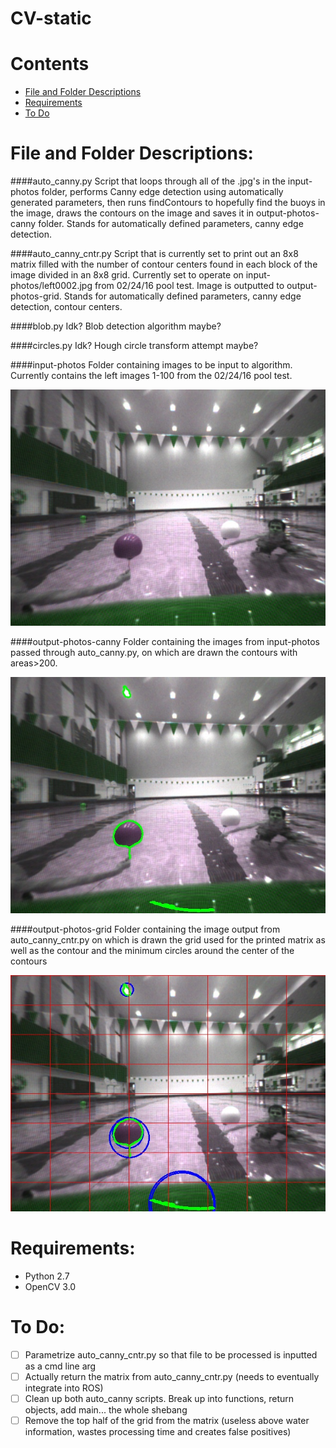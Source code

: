 CV-static
=========

# Contents
- [File and Folder Descriptions](#file-and-folder-descriptions)
- [Requirements](#requirements)
- [To Do](#to-do)


# File and Folder Descriptions:
####auto_canny.py
Script that loops through all of the .jpg's in the input-photos folder, performs Canny edge detection using automatically generated parameters, then runs findContours to hopefully find the buoys in the image, draws the contours on the image and saves it in output-photos-canny folder.
Stands for automatically defined parameters, canny edge detection.

####auto_canny_cntr.py
Script that is currently set to print out an 8x8 matrix filled with the number of contour centers found in each block of the image divided in an 8x8 grid. Currently set to operate on input-photos/left0002.jpg from 02/24/16 pool test. Image is outputted to output-photos-grid.
Stands for automatically defined parameters, canny edge detection, contour centers.

####blob.py
Idk? Blob detection algorithm maybe?

####circles.py
Idk? Hough circle transform attempt maybe?

####input-photos
Folder containing images to be input to algorithm. Currently contains the left images 1-100 from the 02/24/16 pool test.

![Input photo](/input-photos/left0002.jpg)

####output-photos-canny
Folder containing the images from input-photos passed through auto_canny.py, on which are drawn the contours with areas>200.

![Output Canny](/output-photos-canny/left0002.jpg)

####output-photos-grid
Folder containing the image output from auto_canny_cntr.py on which is drawn the grid used for the printed matrix as well as the contour and the minimum circles around the center of the contours

![Output grid](/output-photos-grid/left0002.jpg)

# Requirements:
* Python 2.7
* OpenCV 3.0

# To Do:
- [ ] Parametrize auto_canny_cntr.py so that file to be processed is inputted as a cmd line arg
- [ ] Actually return the matrix from auto_canny_cntr.py (needs to eventually integrate into ROS)
- [ ] Clean up both auto_canny scripts. Break up into functions, return objects, add main... the whole shebang
- [ ] Remove the top half of the grid from the matrix (useless above water information, wastes processing time and creates false positives)